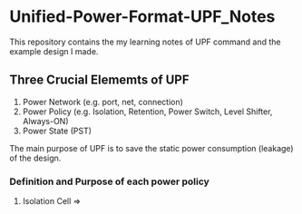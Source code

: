 # Unified-Power-Format-UPF_Notes
This repository contains the my learning notes of UPF command and the example design I made. 

## Three Crucial Elememts of UPF
1. Power Network (e.g. port, net, connection)
2. Power Policy (e.g. Isolation, Retention, Power Switch, Level Shifter, Always-ON)
3. Power State (PST)

The main purpose of UPF is to save the static power consumption (leakage) of the design. 

### Definition and Purpose of each power policy
1.  Isolation Cell 
    => 
